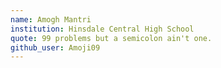 ```yaml
---
name: Amogh Mantri
institution: Hinsdale Central High School
quote: 99 problems but a semicolon ain't one. 
github_user: Amoji09
---
```

